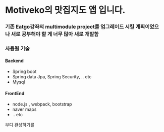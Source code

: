 # Motiveko의 맛집지도 앱 입니다.
### 기존 Eatgo강좌의 multimodule project를 업그레이드 시킬 계획이었으나 새로 공부해야 할 게 너무 많아 새로 개발함

### 사용될 기술
 #### Backend
  * Spring boot
  * Spring data Jpa, Spring Security, .. etc
  * Mysql
  
 #### FrontEnd
  * node.js , webpack, bootstrap
  * naver maps
  * .. etc
  
부디 완성하기를
